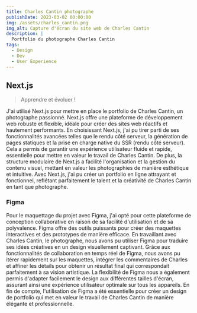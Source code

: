 ```yaml
---
title: Charles Cantin photographe
publishDate: 2023-03-02 00:00:00
img: /assets/charles_cantin.png
img_alt: Capture d'écran du site web de Charles Cantin
description: |
  Portfolio du photographe Charles Cantin
tags:
  - Design
  - Dev
  - User Experience
---
```


## Next.js

> Apprendre et évoluer ! 

J'ai utilisé Next.js pour mettre en place le portfolio de Charles Cantin, un photographe passionné. Next.js offre une plateforme de développement web robuste et flexible, idéale pour créer des sites web réactifs et hautement performants. En choisissant Next.js, j'ai pu tirer parti de ses fonctionnalités avancées telles que le rendu côté serveur, la génération de pages statiques et la prise en charge native du SSR (rendu côté serveur). Cela a permis de garantir une expérience utilisateur fluide et rapide, essentielle pour mettre en valeur le travail de Charles Cantin. De plus, la structure modulaire de Next.js a facilité l'organisation et la gestion du contenu visuel, mettant en valeur les photographies de manière esthétique et intuitive. Avec Next.js, j'ai pu créer un portfolio en ligne attrayant et fonctionnel, reflétant parfaitement le talent et la créativité de Charles Cantin en tant que photographe.

### Figma

Pour le maquettage du projet avec Figma, j'ai opté pour cette plateforme de conception collaborative en raison de sa facilité d'utilisation et de sa polyvalence. Figma offre des outils puissants pour créer des maquettes interactives et des prototypes de manière efficace. En travaillant avec Charles Cantin, le photographe, nous avons pu utiliser Figma pour traduire ses idées créatives en un design visuellement captivant. Grâce aux fonctionnalités de collaboration en temps réel de Figma, nous avons pu itérer rapidement sur les maquettes, intégrer les commentaires de Charles et affiner les détails pour obtenir un résultat final qui correspondait parfaitement à sa vision artistique. La flexibilité de Figma nous a également permis d'adapter facilement le design aux différentes tailles d'écran, assurant ainsi une expérience utilisateur optimale sur tous les appareils. En fin de compte, l'utilisation de Figma a été essentielle pour créer un design de portfolio qui met en valeur le travail de Charles Cantin de manière élégante et professionnelle.



